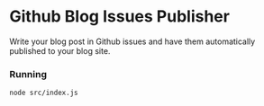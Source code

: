 # Github Blog Issues Publisher

Write your blog post in Github issues and have them automatically published to your blog site.

### Running

```bash
node src/index.js
```
